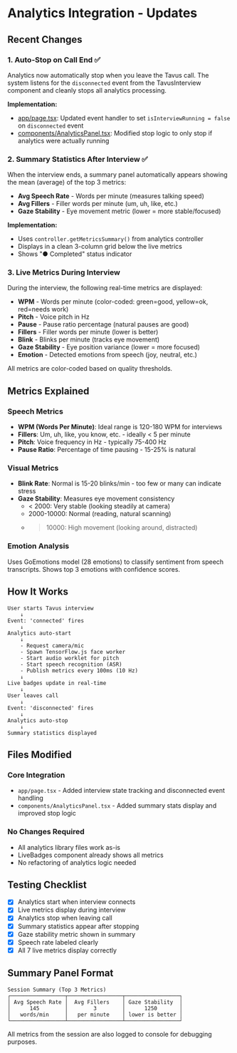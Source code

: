 # Analytics Integration - Updates

## Recent Changes

### 1. Auto-Stop on Call End ✅
Analytics now automatically stop when you leave the Tavus call. The system listens for the `disconnected` event from the TavusInterview component and cleanly stops all analytics processing.

**Implementation:**
- [app/page.tsx](app/page.tsx): Updated event handler to set `isInterviewRunning = false` on `disconnected` event
- [components/AnalyticsPanel.tsx](components/AnalyticsPanel.tsx): Modified stop logic to only stop if analytics were actually running

### 2. Summary Statistics After Interview ✅
When the interview ends, a summary panel automatically appears showing the mean (average) of the top 3 metrics:

- **Avg Speech Rate** - Words per minute (measures talking speed)
- **Avg Fillers** - Filler words per minute (um, uh, like, etc.)
- **Gaze Stability** - Eye movement metric (lower = more stable/focused)

**Implementation:**
- Uses `controller.getMetricsSummary()` from analytics controller
- Displays in a clean 3-column grid below the live metrics
- Shows "● Completed" status indicator

### 3. Live Metrics During Interview
During the interview, the following real-time metrics are displayed:

- **WPM** - Words per minute (color-coded: green=good, yellow=ok, red=needs work)
- **Pitch** - Voice pitch in Hz
- **Pause** - Pause ratio percentage (natural pauses are good)
- **Fillers** - Filler words per minute (lower is better)
- **Blink** - Blinks per minute (tracks eye movement)
- **Gaze Stability** - Eye position variance (lower = more focused)
- **Emotion** - Detected emotions from speech (joy, neutral, etc.)

All metrics are color-coded based on quality thresholds.

## Metrics Explained

### Speech Metrics
- **WPM (Words Per Minute)**: Ideal range is 120-180 WPM for interviews
- **Fillers**: Um, uh, like, you know, etc. - ideally < 5 per minute
- **Pitch**: Voice frequency in Hz - typically 75-400 Hz
- **Pause Ratio**: Percentage of time pausing - 15-25% is natural

### Visual Metrics
- **Blink Rate**: Normal is 15-20 blinks/min - too few or many can indicate stress
- **Gaze Stability**: Measures eye movement consistency
  - < 2000: Very stable (looking steadily at camera)
  - 2000-10000: Normal (reading, natural scanning)
  - > 10000: High movement (looking around, distracted)

### Emotion Analysis
Uses GoEmotions model (28 emotions) to classify sentiment from speech transcripts. Shows top 3 emotions with confidence scores.

## How It Works

```
User starts Tavus interview
    ↓
Event: 'connected' fires
    ↓
Analytics auto-start
    ↓
    - Request camera/mic
    - Spawn TensorFlow.js face worker
    - Start audio worklet for pitch
    - Start speech recognition (ASR)
    - Publish metrics every 100ms (10 Hz)
    ↓
Live badges update in real-time
    ↓
User leaves call
    ↓
Event: 'disconnected' fires
    ↓
Analytics auto-stop
    ↓
Summary statistics displayed
```

## Files Modified

### Core Integration
- `app/page.tsx` - Added interview state tracking and disconnected event handling
- `components/AnalyticsPanel.tsx` - Added summary stats display and improved stop logic

### No Changes Required
- All analytics library files work as-is
- LiveBadges component already shows all metrics
- No refactoring of analytics logic needed

## Testing Checklist

- [x] Analytics start when interview connects
- [x] Live metrics display during interview
- [x] Analytics stop when leaving call
- [x] Summary statistics appear after stopping
- [x] Gaze stability metric shown in summary
- [x] Speech rate labeled clearly
- [x] All 7 live metrics display correctly

## Summary Panel Format

```
Session Summary (Top 3 Metrics)
┌─────────────────┬─────────────────┬─────────────────┐
│ Avg Speech Rate │  Avg Fillers    │ Gaze Stability  │
│      145        │        3        │      1250       │
│   words/min     │   per minute    │ lower is better │
└─────────────────┴─────────────────┴─────────────────┘
```

All metrics from the session are also logged to console for debugging purposes.
